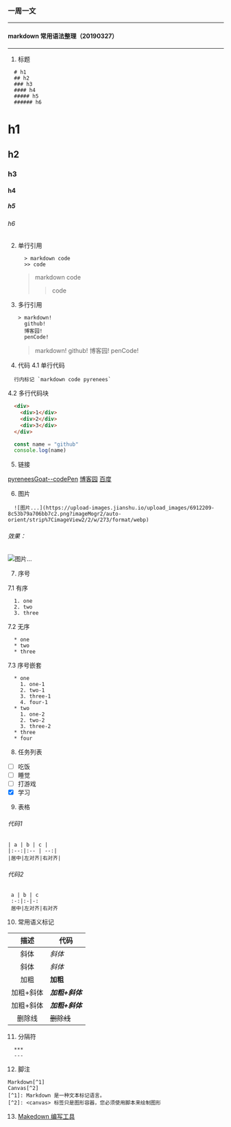 ### 一周一文
----

#### markdown 常用语法整理（20190327）
----

1. 标题

  ```
    # h1
    ## h2
    ### h3
    #### h4
    ##### h5
    ###### h6
  ```

  # h1
  ## h2
  ### h3
  #### h4
  ##### h5
  ###### h6
2. 单行引用

    ```
      > markdown code
      >> code
    ```
    > markdown code
    >> code
3. 多行引用

    ```
    > markdown!
      github!
      博客园!
      penCode!
    ```
    > markdown!
    github!
    博客园!
    penCode!

4. 代码
  4.1 单行代码
  ```
    行内标记 `markdown code pyrenees`
  ```
  4.2 多行代码块
  ```html
    <div>
      <div>1</div>
      <div>2</div>
      <div>3</div>
    </div>
  ```

  ```javascript
    const name = "github"
    console.log(name)
  ```

5. 链接

  [pyreneesGoat--codePen](https://codepen.io/pyreneesgoat/)
  [博客园](https://home.cnblogs.com/u/lhd404/)
  [百度](http://www.baidu.com/)

6. 图片

  ```
    ![图片...](https://upload-images.jianshu.io/upload_images/6912209-8c53b79a706bb7c2.png?imageMogr2/auto-orient/strip%7CimageView2/2/w/273/format/webp)
  ```

  ###### 效果：
  ![图片...](https://upload-images.jianshu.io/upload_images/6912209-8c53b79a706bb7c2.png?imageMogr2/auto-orient/strip%7CimageView2/2/w/273/format/webp)


7. 序号

  7.1 有序

  ```
    1. one
    2. two
    3. three

  ```

  7.2 无序

  ```
    * one
    * two
    * three
  ```

  7.3 序号嵌套

  ```
    * one
      1. one-1
      2. two-1
      3. three-1
      4. four-1
    * two
      1. one-2
      2. two-2
      3. three-2
    * three
    * four
  ```

8. 任务列表

  - [ ] 吃饭
  - [ ] 睡觉
  - [ ] 打游戏
  - [x] 学习

9. 表格

  ###### 代码1

```
| a | b | c |
|:--:|:-- | --:|
|居中|左对齐|右对齐|
```
  ###### 代码2

```
 a | b | c
 :-:|:-|-:
 居中|左对齐|右对齐
```

10. 常用语义标记

|   描述    | 代码            |
|:---------:| --------------- |
|   斜体    | *斜体*          |
|   斜体    | _斜体_          |
|   加粗    | **加粗**        |
| 加粗+斜体 | ***加粗+斜体*** |
| 加粗+斜体 | **_加粗+斜体_** |
|  删除线   | ~~删除线~~      |

11. 分隔符
  ```
    ***
    ---
  ```
12. 脚注
  ```
  Markdown[^1]
  Canvas[^2]
  [^1]: Markdown 是一种文本标记语言。
  [^2]: <canvas> 标签只是图形容器，您必须使用脚本来绘制图形
  ```
13. [Makedown 编写工具](https://typora.io/)
